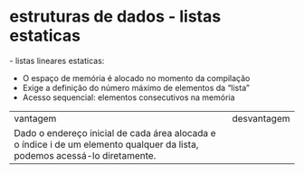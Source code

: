 <h1>estruturas de dados - listas estaticas</h1>
- listas lineares estaticas: 
<ul>
    <li>O espaço de memória é alocado no momento da compilação</li>
    <li>Exige a definição do número máximo de elementos da “lista”</li>
    <li>Acesso sequencial: elementos consecutivos na memória</li>
</ul>

<table>
<tr>
    <td>vantagem</td>
    <td>desvantagem</td>
</tr>
<tr>
    <td>Dado o endereço inicial de cada área alocada e o índice i de um
elemento qualquer da lista, podemos acessá-lo diretamente.
    </td>
    <td></td>
</tr>

</table>
